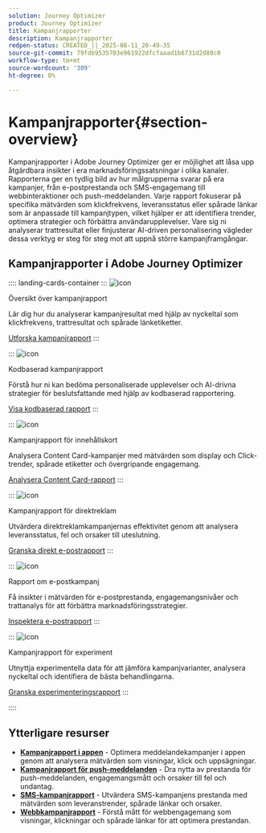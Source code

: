 ```yaml
---
solution: Journey Optimizer
product: Journey Optimizer
title: Kampanjrapporter
description: Kampanjrapporter
redpen-status: CREATED_||_2025-08-11_20-49-35
source-git-commit: 79fdb9535703e961922dfcfaaad1b6731d2d88c0
workflow-type: tm+mt
source-wordcount: '309'
ht-degree: 0%

---
```



# Kampanjrapporter{#section-overview}

Kampanjrapporter i Adobe Journey Optimizer ger er möjlighet att låsa upp åtgärdbara insikter i era marknadsföringssatsningar i olika kanaler. Rapporterna ger en tydlig bild av hur målgrupperna svarar på era kampanjer, från e-postprestanda och SMS-engagemang till webbinteraktioner och push-meddelanden. Varje rapport fokuserar på specifika mätvärden som klickfrekvens, leveransstatus eller spårade länkar som är anpassade till kampanjtypen, vilket hjälper er att identifiera trender, optimera strategier och förbättra användarupplevelser. Vare sig ni analyserar trattresultat eller finjusterar AI-driven personalisering vägleder dessa verktyg er steg för steg mot att uppnå större kampanjframgångar.

## Kampanjrapporter i Adobe Journey Optimizer

:::: landing-cards-container
:::
![icon](https://cdn.experienceleague.adobe.com/icons/chart-line.svg)

Översikt över kampanjrapport

Lär dig hur du analyserar kampanjresultat med hjälp av nyckeltal som klickfrekvens, trattresultat och spårade länketiketter.

[Utforska kampanjrapport](../using/reports/campaign-global-report-cja.md)
:::

:::
![icon](https://cdn.experienceleague.adobe.com/icons/code-branch.svg)

Kodbaserad kampanjrapport

Förstå hur ni kan bedöma personaliserade upplevelser och AI-drivna strategier för beslutsfattande med hjälp av kodbaserad rapportering.

[Visa kodbaserad rapport](../using/reports/campaign-global-report-cja-code.md)
:::

:::
![icon](https://cdn.experienceleague.adobe.com/icons/list-check.svg)

Kampanjrapport för innehållskort

Analysera Content Card-kampanjer med mätvärden som display och Click-trender, spårade etiketter och övergripande engagemang.

[Analysera Content Card-rapport](../using/reports/campaign-global-report-cja-content.md)
:::

:::
![icon](https://cdn.experienceleague.adobe.com/icons/envelope.svg)

Kampanjrapport för direktreklam

Utvärdera direktreklamkampanjernas effektivitet genom att analysera leveransstatus, fel och orsaker till uteslutning.

[Granska direkt e-postrapport](../using/reports/campaign-global-report-cja-direct.md)
:::

:::
![icon](https://cdn.experienceleague.adobe.com/icons/envelope-open-text.svg)

Rapport om e-postkampanj

Få insikter i mätvärden för e-postprestanda, engagemangsnivåer och trattanalys för att förbättra marknadsföringsstrategier.

[Inspektera e-postrapport](../using/reports/campaign-global-report-cja-email.md)
:::

:::
![icon](https://cdn.experienceleague.adobe.com/icons/vial.svg)

Kampanjrapport för experiment

Utnyttja experimentella data för att jämföra kampanjvarianter, analysera nyckeltal och identifiera de bästa behandlingarna.

[Granska experimenteringsrapport](../using/reports/campaign-global-report-cja-experimentation.md)
:::

::::


## Ytterligare resurser

- **[Kampanjrapport i appen](../using/reports/campaign-global-report-cja-inapp.md)** - Optimera meddelandekampanjer i appen genom att analysera mätvärden som visningar, klick och uppsägningar.
- **[Kampanjrapport för push-meddelanden](../using/reports/campaign-global-report-cja-push.md)** - Dra nytta av prestanda för push-meddelanden, engagemangsmått och orsaker till fel och undantag.
- **[SMS-kampanjrapport](../using/reports/campaign-global-report-cja-sms.md)** - Utvärdera SMS-kampanjens prestanda med mätvärden som leveranstrender, spårade länkar och orsaker.
- **[Webbkampanjrapport](../using/reports/campaign-global-report-cja-web.md)** - Förstå mått för webbengagemang som visningar, klickningar och spårade länkar för att optimera prestandan.
